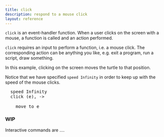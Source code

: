 ```yaml
---
title: click
description: respond to a mouse click 
layout: reference
---
```


<!-- size of canvas - e.g. width=249 height=99  -->
<code>click</code> is an event-handler function. When a user clicks on the screen with a  mouse, a function is called and an action performed.

<code>click</code> requires an input to perform a function, i.e. a mouse click. The corresponding action can be anything you like, e.g. exit a program, run a script, draw something. 

In this example, clicking on the screen moves the turtle to that position.

Notice that we have specified <code>speed Infinity</code> in order to keep up with the speed of the mouse clicks.  

<pre class="jumbo" >
  speed Infinity
  click <span data-dfn="function">(e), -></span>
    
    move to e
</pre>
  
<script type="demo">
demo ->
  speed Infinity
  click (e) -> moveto e
</script>

<h3>WIP</h3>
<!-- example to call something else as well -->

Interactive commands are ....
